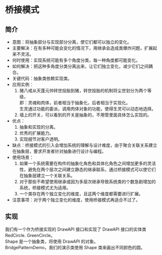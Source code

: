 # 桥接模式

## 简介

* 意图：将抽象部分与实现部分分离，使它们都可以独立的变化。
* 主要解决：在有多种可能会变化的情况下，用继承会造成类爆炸问题，扩展起来不灵活。
* 何时使用：实现系统可能有多个角度分类，每一种角度都可能变化。
* 如何解决：把这种多角度分类分离出来，让它们独立变化，减少它们之间耦合。
* 关键代码：抽象类依赖实现类。
* 应用实例：
    1. 猪八戒从天蓬元帅转世投胎到猪，转世投胎的机制将尘世划分为两个等级，<br>
        即：灵魂和肉体，前者相当于抽象化，后者相当于实现化。<br>
        生灵通过功能的委派，调用肉体对象的功能，使得生灵可以动态地选择。
    2. 墙上的开关，可以看到的开关是抽象的，不用管里面具体怎么实现的。
* 优点：
    1. 抽象和实现的分离。
    2. 优秀的扩展能力。
    3. 实现细节对客户透明。
* 缺点：桥接模式的引入会增加系统的理解与设计难度，由于聚合关联关系建立在抽象层，要求开发者针对抽象进行设计与编程。
* 使用场景：
    1. 如果一个系统需要在构件的抽象化角色和具体化角色之间增加更多的灵活性，避免在两个层次之间建立静态的继承联系，通过桥接模式可以使它们在抽象层建立一个关联关系。
    2. 对于那些不希望使用继承或因为多层次继承导致系统类的个数急剧增加的系统，桥接模式尤为适用。
    3. 一个类存在两个独立变化的维度，且这两个维度都需要进行扩展。
* 注意事项：对于两个独立变化的维度，使用桥接模式再适合不过了。

## 实现

我们有一个作为桥接实现的 DrawAPI 接口和实现了 DrawAPI 接口的实体类 RedCircle. GreenCircle。<br>
Shape 是一个抽象类，将使用 DrawAPI 的对象。<br>
BridgePatternDemo，我们的演示类使用 Shape 类来画出不同颜色的圆。<br>